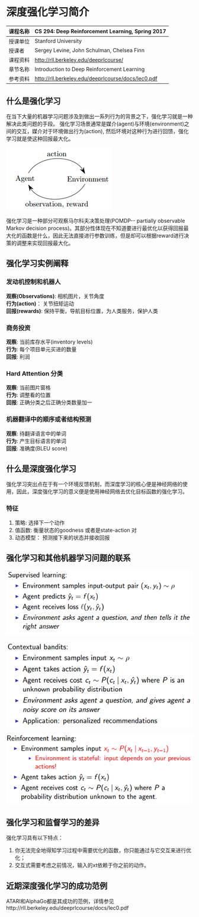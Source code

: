 # 深度强化学习简介
| 课程名称 | CS 294: Deep Reinforcement Learning, Spring 2017 | 
| ------- | ---------------------------------- |
| 授课单位 | Stanford University |
| 授课者   | Sergey Levine, John Schulman, Chelsea Finn |  
| 课程资料 | http://rll.berkeley.edu/deeprlcourse/ |
| 章节名称 | Introduction to Deep Reinforcement Learning |
| 参考资料 | http://rll.berkeley.edu/deeprlcourse/docs/lec0.pdf |

## 什么是强化学习
在当下大量的机器学习问题涉及到做出一系列行为的背景之下，强化学习就是一种解决此类问题的手段。
强化学习场景通常是媒介(agent)与环境(environment)之间的交互，媒介对于环境做出行为(action), 然后环境对这种行为进行回馈，强化学习就是使这种回报最大化。

![](./img/Deep_Reinforcement_Learning_Concept.png)

强化学习是一种部分可观察马尔科夫决策处理(POMDP-- partially observable Markov decision process)。其部分性体现在不知道要进行最优化以获得回报最大化的函数是什么，因此无法直接进行参数训练，但是却可以根据reward进行决策的调整来实现回报最大化。

## 强化学习实例阐释
### 发动机控制和机器人
**观察(Observations)**: 相机图片，关节角度  
**行为(action)**： 关节扭矩运动  
**回报(rewards)**: 保持平衡，导航目标位置，为人类服务，保护人类  
### 商务投资
**观察**: 当前库存水平(inventory levels)  
**行为**: 每个项目单元买进的数量  
**回报**: 利润  
### Hard Attention 分类
**观察**: 当前图片窗格  
**行为**: 调整看的位置  
**回报**: 正确分类之后正确分类数量加一  
### 机器翻译中的顺序或者结构预测
**观察**: 待翻译语言中的单词  
**行为**: 产生目标语言的单词  
**回报**: 准确度(BLEU score)  

## 什么是深度强化学习
强化学习突出点在于有一个环境反馈机制，而深度学习的核心便是神经网络的使用，因此，深度强化学习的意义便是使用神经网络去优化目标函数的强化学习。
### 特征
1. 策略: 选择下一个动作
2. 值函数: 衡量状态的goodness 或者是state-action 对
3. 动态模型： 预测接下来的状态并接收回报

## 强化学习和其他机器学习问题的联系

![](./img/Supervised_Learning_in_DRL.png)

![](./img/Contextual_bandits_in_DRL.png)

![](./img/Reinforcement_learning_in_DRL.png)

## 强化学习和监督学习的差异
强化学习具有以下特点：

1. 你无法完全地得知学习过程中需要优化的函数，你只能通过与它交互来进行优化；
2. 交互式需要考虑之前情况，输入的xt依赖于你之前的动作。

## 近期深度强化学习的成功范例
ATARI和AlphaGo都是其成功的范例，详情参见http://rll.berkeley.edu/deeprlcourse/docs/lec0.pdf 

